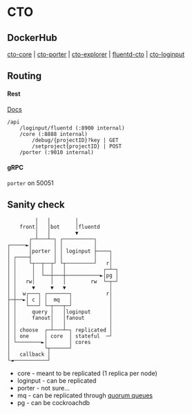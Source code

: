 # CTO

## DockerHub

[cto-core](https://hub.docker.com/repository/docker/barklan/cto-core) | [cto-porter](https://hub.docker.com/repository/docker/barklan/cto-porter) | [cto-explorer](https://hub.docker.com/repository/docker/barklan/cto-explorer) | [fluentd-cto](https://hub.docker.com/repository/docker/barklan/fluentd-cto) | [cto-loginput](https://hub.docker.com/repository/docker/barklan/cto-loginput)

## Routing

#### Rest

[Docs](https://docs.ctopanel.com/)

```
/api
    /loginput/fluentd (:8900 internal)
    /core (:8888 internal)
        /debug/{projectID}?key | GET
        /setproject{projectID} | POST
    /porter (:9010 internal)
```

#### gRPC

`porter` on 50051

## Sanity check


```
         │   │        │
    front│   │bot     │fluentd
         │   │        ▼
       ┌─┴───┴─┐ ┌──────────┐
┌─────►│       │ │          │
│      │porter │ │ loginput ├────┐
│ ┌────┤       │ │          │    │
│ │    └┬──┬──┬┘ └┬─────────┘   r│
│ │     │  │  │   │            ┌─┴─┐
│ │     │  └──┼───┼───────────►│pg │
│ │   rw│     │   │        rw  └─┬─┘
│ │     ▼     ▼   ▼              │
│ │  w┌───┐ ┌───────┐           r│
├─┼──►│ c │ │  mq   │            │
│ │   └───┘ └─┬───┬─┘            │
│ │     query │   │loginput      │
│ │     fanout│   │fanout        │
│ │           │   │              │
│ │ choose  ┌─┴───┴─┐ replicated │
│ │ one     │ core  │ stateful  ─┘
│ └────────►│       │ cores
│           └┬──────┘
│   callback │
└◄───────────┘
```

- core - meant to be replicated (1 replica per node)
- loginput - can be replicated
- porter - not sure...
- mq - can be replicated through [quorum queues](https://www.rabbitmq.com/quorum-queues.html)
- pg - can be cockroachdb
